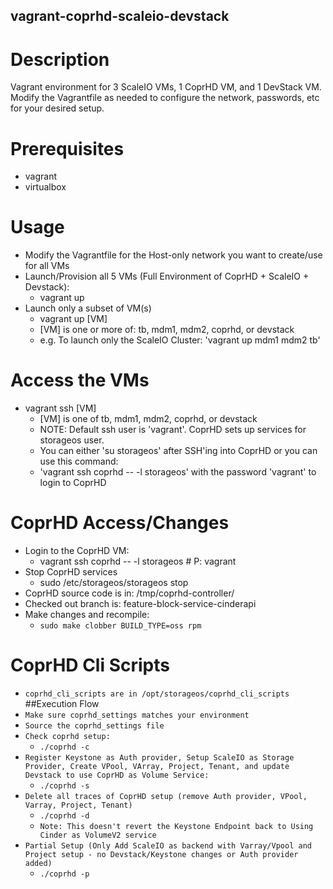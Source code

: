 vagrant-coprhd-scaleio-devstack
---------------

# Description

Vagrant environment for 3 ScaleIO VMs, 1 CoprHD VM, and 1 DevStack VM.  Modify the Vagrantfile as needed to configure the network, passwords, etc for your desired setup.

# Prerequisites
* vagrant
* virtualbox

# Usage
* Modify the Vagrantfile for the Host-only network you want to create/use for all VMs
* Launch/Provision all 5 VMs (Full Environment of CoprHD + ScaleIO + Devstack): 
  * vagrant up 
* Launch only a subset of VM(s)
  * vagrant up [VM]
  * [VM] is one or more of: tb, mdm1, mdm2, coprhd, or devstack
  * e.g. To launch only the ScaleIO Cluster: 'vagrant up mdm1 mdm2 tb'

# Access the VMs
* vagrant ssh [VM]
  * [VM] is one of tb, mdm1, mdm2, coprhd, or devstack 
  * NOTE: Default ssh user is 'vagrant'.  CoprHD sets up services for storageos user.
  * You can either 'su storageos' after SSH'ing into CoprHD or you can use this command:
  * 'vagrant ssh coprhd -- -l storageos' with the password 'vagrant' to login to CoprHD

# CoprHD Access/Changes
* Login to the CoprHD VM:
  * vagrant ssh coprhd -- -l storageos  # P: vagrant
* Stop CoprHD services
  * sudo /etc/storageos/storageos stop
* CoprHD source code is in: /tmp/coprhd-controller/
* Checked out branch is: feature-block-service-cinderapi
* Make changes and recompile:
  * `sudo make clobber BUILD_TYPE=oss rpm`

# CoprHD Cli Scripts
* `coprhd_cli_scripts are in /opt/storageos/coprhd_cli_scripts`
##Execution Flow
* `Make sure coprhd_settings matches your environment`
* `Source the coprhd_settings file`
* `Check coprhd setup:`
  * `./coprhd -c`
* `Register Keystone as Auth provider, Setup ScaleIO as Storage Provider, Create VPool, VArray, Project, Tenant, and update Devstack to use CoprHD as Volume Service:`
  * `./coprhd -s`
* `Delete all traces of CoprHD setup (remove Auth provider, VPool, Varray, Project, Tenant)`
  * `./coprhd -d`
  * `Note: This doesn't revert the Keystone Endpoint back to Using Cinder as VolumeV2 service`
* `Partial Setup (Only Add ScaleIO as backend with Varray/Vpool and Project setup - no Devstack/Keystone changes or Auth provider added)`
  * `./coprhd -p`
